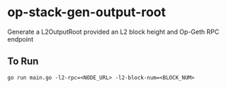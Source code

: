 # op-stack-gen-output-root
Generate a L2OutputRoot provided an L2 block height and Op-Geth RPC endpoint

## To Run
```
go run main.go -l2-rpc=<NODE_URL> -l2-block-num=<BLOCK_NUM>
```